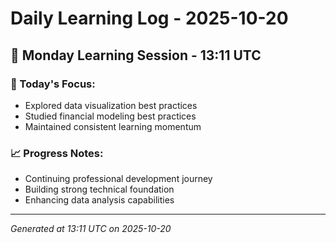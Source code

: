 # Daily Learning Log - 2025-10-20

## 📅 Monday Learning Session - 13:11 UTC

### 🎯 Today's Focus:
- Explored data visualization best practices
- Studied financial modeling best practices
- Maintained consistent learning momentum

### 📈 Progress Notes:
- Continuing professional development journey
- Building strong technical foundation
- Enhancing data analysis capabilities

---
*Generated at 13:11 UTC on 2025-10-20*
